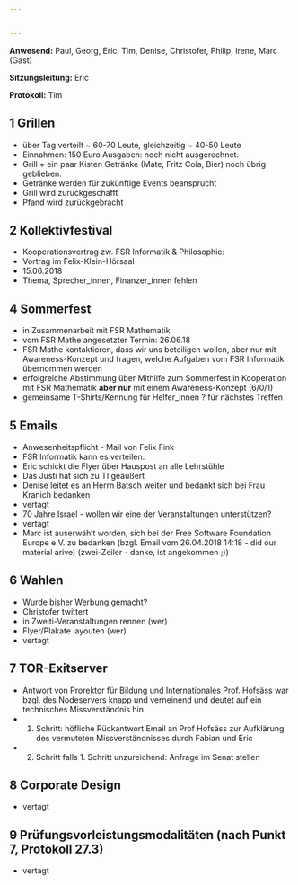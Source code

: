 ```yaml
---


---
```


**Anwesend:** Paul, Georg, Eric, Tim, Denise, Christofer, Philip, Irene, Marc (Gast)

**Sitzungsleitung:** Eric

**Protokoll:** Tim

## 1 Grillen

* über Tag verteilt ~ 60-70 Leute, gleichzeitig ~ 40-50 Leute
* Einnahmen: 150 Euro Ausgaben: noch nicht ausgerechnet.
* Grill + ein paar Kisten Getränke (Mate, Fritz Cola, Bier) noch übrig geblieben. 
* Getränke werden für zukünftige Events beansprucht
* Grill wird zurückgeschafft
* Pfand wird zurückgebracht

## 2 Kollektivfestival
* Kooperationsvertrag zw. FSR Informatik & Philosophie:
 * Vortrag im Felix-Klein-Hörsaal
 * 15.06.2018
 * Thema, Sprecher_innen, Finanzer_innen fehlen

## 4 Sommerfest
* in Zusammenarbeit mit FSR Mathematik
* vom FSR Mathe angesetzter Termin: 26.06.18
* FSR Mathe kontaktieren, dass wir uns beteiligen wollen, aber nur mit Awareness-Konzept und fragen, welche Aufgaben vom FSR Informatik übernommen werden
* erfolgreiche Abstimmung über Mithilfe zum Sommerfest in Kooperation mit FSR Mathematik **aber nur** mit einem Awareness-Konzept (6/0/1)
* gemeinsame T-Shirts/Kennung für Helfer_innen ? für nächstes Treffen

## 5 Emails
* Anwesenheitspflicht - Mail von Felix Fink 
 * FSR Informatik kann es verteilen:
 * Eric schickt die Flyer über Hauspost an alle Lehrstühle
* Das Justi hat sich zu TI geäußert
* Denise leitet es an Herrn Batsch weiter und bedankt sich bei Frau Kranich bedanken
* vertagt
* 70 Jahre Israel - wollen wir eine der Veranstaltungen unterstützen?
 * vertagt
* Marc ist auserwählt worden, sich bei der Free Software Foundation Europe e.V. zu bedanken (bzgl. Email vom 26.04.2018 14:18 - did our material arive) (zwei-Zeiler - danke, ist angekommen ;))

## 6 Wahlen
* Wurde bisher Werbung gemacht? 
 * Christofer twittert
 * in Zweiti-Veranstaltungen rennen (wer)
 * Flyer/Plakate layouten (wer)
 * vertagt

## 7 TOR-Exitserver
* Antwort von Prorektor für Bildung und Internationales Prof. Hofsäss war bzgl. des Nodeservers knapp und verneinend und deutet auf ein technisches Missverständnis hin.
* 1. Schritt: höfliche Rückantwort Email an Prof Hofsäss zur Aufklärung des vermuteten Missverständnisses durch Fabian und Eric
* 2. Schritt falls 1. Schritt unzureichend: Anfrage im Senat stellen

## 8 Corporate Design
* vertagt

## 9 Prüfungsvorleistungsmodalitäten (nach Punkt 7, Protokoll 27.3)
* vertagt
